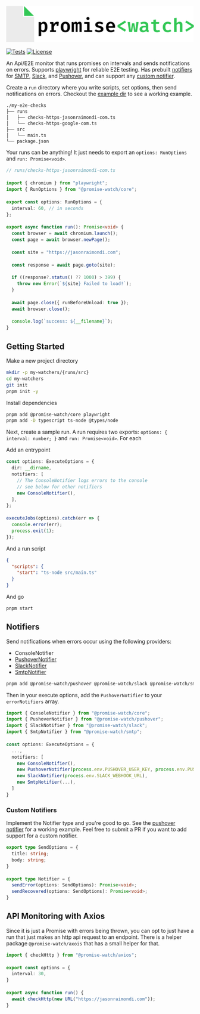 ![Promise Watch Logo](./logos/promise-watch-logo-horizontal.png)

[![Tests](https://github.com/jasonraimondi/promise-watch/actions/workflows/test.yml/badge.svg)](https://github.com/jasonraimondi/promise-watch/actions/workflows/test.yml)
[![License](https://img.shields.io/github/license/jasonraimondi/promise-watch?color=#31C754)](./LICENSE.md)

An Api/E2E monitor that runs promises on intervals and sends notifications on errors. Supports [playwright](https://playwright.dev/) for reliable E2E testing. Has prebuilt [notifiers](#notifiers) for [SMTP](./packages/smtp), [Slack](./packages/slack), and [Pushover](./packages/pushover), and can support any [custom notifier](#custom-notifiers).

Create a `run` directory where you write scripts, set options, then send notifications on errors. Checkout the [example dir](./example) to see a working example.

```
./my-e2e-checks
├── runs
│   ├── checks-https-jasonraimondi-com.ts
│   └── checks-https-google-com.ts
├── src
│   └── main.ts
└── package.json
```

Your runs can be anything! It just needs to export an `options: RunOptions` and `run: Promise<void>`.

```typescript
// runs/checks-https-jasonraimondi-com.ts

import { chromium } from "playwright";
import { RunOptions } from "@promise-watch/core";

export const options: RunOptions = {
  interval: 60, // in seconds
};

export async function run(): Promise<void> {
  const browser = await chromium.launch();
  const page = await browser.newPage();

  const site = "https://jasonraimondi.com";

  const response = await page.goto(site);

  if ((response?.status() ?? 1000) > 399) {
    throw new Error(`${site} Failed to load!`);
  }

  await page.close({ runBeforeUnload: true });
  await browser.close();

  console.log(`success: ${__filename}`);
}
```

## Getting Started

Make a new project directory

```bash
mkdir -p my-watchers/{runs/src}
cd my-watchers
git init
pnpm init -y
```

Install dependencies

```bash
pnpm add @promise-watch/core playwright
pnpm add -D typescript ts-node @types/node
```

Next, create a sample run. A run requires two exports: `options: { interval: number; }` and `run: Promise<void>`. For each 

Add an entrypoint

```typescript
const options: ExecuteOptions = {
  dir: __dirname,
  notifiers: [
    // The ConsoleNotifier logs errors to the console
    // see below for other notifiers
    new ConsoleNotifier(),
  ],
};

executeJobs(options).catch(err => {
  console.error(err);
  process.exit(1);
});
```

And a run script

```json
{
  "scripts": {
    "start": "ts-node src/main.ts"
  }
}
```

And go

```bash
pnpm start
```

## Notifiers

Send notifications when errors occur using the following providers:

* ConsoleNotifier
* [PushoverNotifier](./packages/pushover)
* [SlackNotifier](./packages/slack)
* [SmtpNotifier](./packages/smtp)

```bash
pnpm add @promise-watch/pushover @promise-watch/slack @promise-watch/smtp
```

Then in your execute options, add the `PushoverNotifier` to your `errorNotifiers` array.

```typescript
import { ConsoleNotifier } from "@promise-watch/core";
import { PushoverNotifier } from "@promise-watch/pushover";
import { SlackNotifier } from "@promise-watch/slack";
import { SmtpNotifier } from "@promise-watch/smtp";

const options: ExecuteOptions = {
  ...,
  notifiers: [
    new ConsoleNotifier(),
    new PushoverNotifier(process.env.PUSHOVER_USER_KEY, process.env.PUSHOVER_API_KEY),
    new SlackNotifier(process.env.SLACK_WEBHOOK_URL),
    new SmtpNotifier(...),
  ]
}
```

### Custom Notifiers

Implement the Notifier type and you're good to go. See the [pushover notifier](./packages/pushover/src/main.ts) for a working example. Feel free to submit a PR if you want to add support for a custom notifier.

```typescript
export type SendOptions = {
  title: string;
  body: string;
}

export type Notifier = {
  sendError(options: SendOptions): Promise<void>;
  sendRecovered(options: SendOptions): Promise<void>;
}
```

## API Monitoring with Axios

Since it is just a Promise with errors being thrown, you can opt to just have a run that just makes an http api request to an endpoint. There is a helper package `@promise-watch/axois` that has a small helper for that.

```typescript
import { checkHttp } from "@promise-watch/axios";

export const options = {
  interval: 30,
}

export async function run() {
  await checkHttp(new URL("https://jasonraimondi.com"));
}
```
